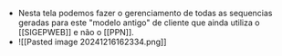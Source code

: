 - Nesta tela podemos fazer o gerenciamento de todas as sequencias geradas para este "modelo antigo" de cliente que ainda utiliza o [[SIGEPWEB]] e não o [[PPN]].
- ![[Pasted image 20241216162334.png]]
